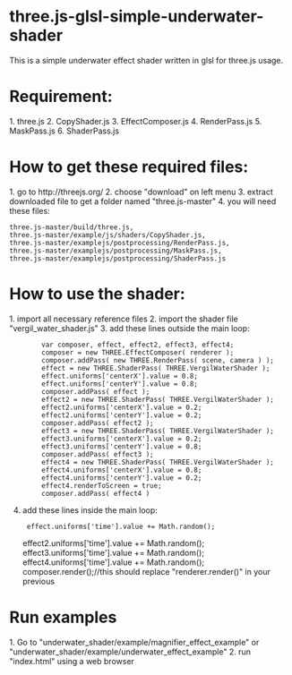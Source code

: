 # three.js-glsl-simple-underwater-shader
This is a simple underwater effect shader written in glsl for three.js usage.

<h1>Requirement:</h1>
1. three.js
2. CopyShader.js
3. EffectComposer.js
4. RenderPass.js
5. MaskPass.js
6. ShaderPass.js

<h1>How to get these required files:</h1>
1. go to http://threejs.org/
2. choose "download" on left menu
3. extract downloaded file to get a folder named "three.js-master"
4. you will need these files:

    three.js-master/build/three.js, 
    three.js-master/example/js/shaders/CopyShader.js, 
    three.js-master/examplejs/postprocessing/RenderPass.js, 
    three.js-master/examplejs/postprocessing/MaskPass.js, 
    three.js-master/examplejs/postprocessing/ShaderPass.js

<h1>How to use the shader:</h1>
1. import all necessary reference files
2. import the shader file "vergil_water_shader.js"
3. add these lines outside the main loop:

            var composer, effect, effect2, effect3, effect4;
            composer = new THREE.EffectComposer( renderer );
            composer.addPass( new THREE.RenderPass( scene, camera ) );
            effect = new THREE.ShaderPass( THREE.VergilWaterShader );
            effect.uniforms['centerX'].value = 0.8;
            effect.uniforms['centerY'].value = 0.8;
            composer.addPass( effect );
            effect2 = new THREE.ShaderPass( THREE.VergilWaterShader );
            effect2.uniforms['centerX'].value = 0.2;
            effect2.uniforms['centerY'].value = 0.2;
            composer.addPass( effect2 );
            effect3 = new THREE.ShaderPass( THREE.VergilWaterShader );
            effect3.uniforms['centerX'].value = 0.2;
            effect3.uniforms['centerY'].value = 0.8;
            composer.addPass( effect3 );
            effect4 = new THREE.ShaderPass( THREE.VergilWaterShader );
            effect4.uniforms['centerX'].value = 0.8;
            effect4.uniforms['centerY'].value = 0.2;
            effect4.renderToScreen = true;
            composer.addPass( effect4 )
            
            
4. add these lines inside the main loop:

    	effect.uniforms['time'].value += Math.random();
	effect2.uniforms['time'].value += Math.random();
	effect3.uniforms['time'].value += Math.random();
	effect4.uniforms['time'].value += Math.random();
    	composer.render();//this should replace "renderer.render()" in your previous
            
<h1>Run examples</h1>
1. Go to "underwater_shader/example/magnifier_effect_example" or "underwater_shader/example/underwater_effect_example"
2. run "index.html" using a web browser


